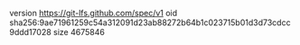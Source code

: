 version https://git-lfs.github.com/spec/v1
oid sha256:9ae71961259c54a312091d23ab88272b64b1c023715b01d3d73cdcc9ddd17028
size 4675846
